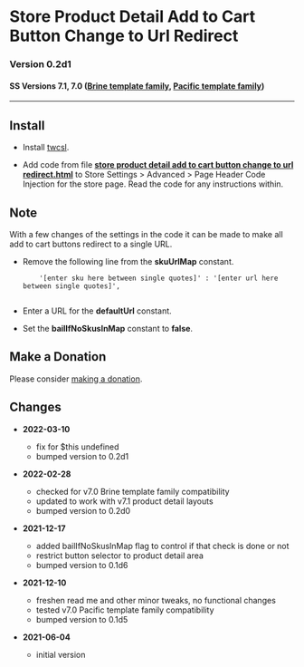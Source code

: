 # Store Product Detail Add to Cart Button Change to Url Redirect

### Version 0.2d1

#### SS Versions 7.1, 7.0 ([Brine template family][1], [Pacific template family][2])

---

## Install

* Install
  [twcsl](https://github.com/tomsWebConsulting/twcsl#install-options).
  
* Add code from file
  **[store product detail add to cart button change to url redirect.html](store%20product%20detail%20add%20to%20cart%20button%20change%20to%20url%20redirect.html#L1)**
  to Store Settings > Advanced > Page Header Code Injection for the store page.
  Read the code for any instructions within.

## Note

With a few changes of the settings in the code it can be made to make all add to
cart buttons redirect to a single URL.

* Remove the following line from the **skuUrlMap** constant.
  
  ```
      '[enter sku here between single quotes]' : '[enter url here between single quotes]',
      
  ```
  
* Enter a URL for the **defaultUrl** constant.
  
* Set the **bailIfNoSkusInMap** constant to **false**.

## Make a Donation

Please consider
[making a donation](https://github.com/tomsWebConsulting/twcsl#make-a-donation).

## Changes

* **2022-03-10**

  * fix for $this undefined
  * bumped version to 0.2d1
  
* **2022-02-28**

  * checked for v7.0 Brine template family compatibility
  * updated to work with v7.1 product detail layouts
  * bumped version to 0.2d0
  
* **2021-12-17**

  * added bailIfNoSkusInMap flag to control if that check is done or not
  * restrict button selector to product detail area
  * bumped version to 0.1d6
  
* **2021-12-10**

  * freshen read me and other minor tweaks, no functional changes
  * tested v7.0 Pacific template family compatibility
  * bumped version to 0.1d5
  
* **2021-06-04**

  * initial version

[1]: https://support.squarespace.com/hc/en-us/articles/212512738-Brine-template-family
[2]: https://support.squarespace.com/hc/en-us/articles/206545347
